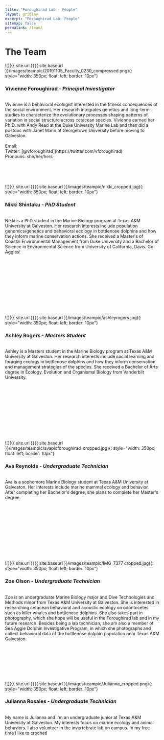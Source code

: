 ```yaml
---
title: "Foroughirad Lab - People"
layout: gridlay
excerpt: "Foroughirad Lab: People"
sitemap: false
permalink: /team/
---
```


# The Team


![]({{ site.url }}{{ site.baseurl }}/images/teampic/20191105_Faculty_0230_compressed.png){: style="width: 350px; float: left; border: 10px"}
### Vivienne Foroughirad - *Principal Investigator*
<br>
Vivienne is a behavioral ecologist interested in the fitness consequences of the social environment. Her research integrates genetics and long-term studies to characterize the evolutionary processes shaping patterns of variation in social structure across cetacean species. Vivienne earned her Ph.D. with Andy Read at the Duke University Marine Lab and then did a postdoc with Janet Mann at Georgetown University before moving to Galveston. <!--[CV](https://www.dropbox.com/s/zzf3civc9w92tvp/NancyCVApril2019.pdf?dl=0)--> 
<br>
<br>
Email: <vforough@tamug.edu> <br>
Twitter: [@vforoughirad](https://twitter.com/vforoughirad) <br>
Pronouns: she/her/hers
<br><br><br><br><br>

![]({{ site.url }}{{ site.baseurl }}/images/teampic/nikki_cropped.jpg){: style="width: 350px; float: left; border: 10px"}
### Nikki Shintaku - *PhD Student*
<br>
Nikki is a PhD student in the Marine Biology program at Texas A&M University at Galveston. Her research interests include population genomics/genetics and behavioral ecology in bottlenose dolphins and how they inform marine conservation actions. She received a Master's of Coastal Environmental Management from Duke University and a Bachelor of Science in Environmental Science from University of California, Davis. Go Aggies!
<br>

<br><br><br><br><br><br><br><br><br><br>

![]({{ site.url }}{{ site.baseurl }}/images/teampic/ashleyrogers.jpg){: style="width: 350px; float: left; border: 10px"}
### Ashley Rogers - *Masters Student*
<br>
Ashley is a Masters student in the Marine Biology program at Texas A&M University at Galveston. Her research interests include social learning and foraging ecology in bottlenose dolphins and how they inform conservation and management strategies of the species. She received a Bachelor of Arts degree in Ecology, Evolution and Organismal Biology from Vanderbilt University.
<br>

<br><br><br><br><br><br><br><br><br><br>

![]({{ site.url }}{{ site.baseurl }}/images/teampic/avapicforoughirad_cropped.jpg){: style="width: 350px; float: left; border: 10px"}
### Ava Reynolds - *Undergraduate Technician*
<br>
Ava is a sophomore Marine Biology student at Texas A&M University at Galveston. Her interests include marine mammal ecology and behavior. After completing her Bachelor's degree, she plans to complete her Master's degree. 
<br>

<br><br><br><br><br><br><br><br><br><br>

![]({{ site.url }}{{ site.baseurl }}/images/teampic/IMG_7377_cropped.jpg){: style="width: 350px; float: left; border: 10px"}
### Zoe Olson - *Undergraduate Technician*
<br>
Zoe is an undergraduate Marine Biology major and Dive Technologies and Methods minor from Texas A&M University at Galveston. She is interested in researching cetacean behavioral and acoustic ecology on odontocetes such as killer whales and bottlenose dolphins. She also takes part in photography, which she hope will be useful in the Foroughirad lab and in my future research. Besides being a lab technician, she am also a member of Sea Aggie Dolphin Investigative Program, in which she photographs and collect behavioral data of the bottlenose dolphin population near Texas A&M Galveston.
<br>

<br><br><br><br><br><br>

![]({{ site.url }}{{ site.baseurl }}/images/teampic/Julianna_cropped.png){: style="width: 350px; float: left; border: 10px"}
### Julianna Rosales - *Undergraduate Technician*
<br>
My name is Julianna and I'm an undergraduate junior at Texas A&M University at Galveston. My interests focus on marine ecology and animal behaviors. I also volunteer in the invertebrate lab on campus. In my free time I like to crochet!
<br>

<br><br><br><br><br>

<!--![]({{ site.url }}{{ site.baseurl }}/images/teampic/summer2023teamsquare.jpeg){: style="width: 350px; float: left; border: 10px"}<br>
### Summer 2023 Field Team
<br>
From left to right- Maya Silver, Vivienne Foroughirad, Janet Reddy, Meaghan Collins, and Vanessa Amezcua 

<br>

<!--![]({{ site.url }}{{ site.baseurl }}/images/teampic/ElizabethFlesch.jpg){: style="width: 350px; float: left; border: 60px"}
### Elizabeth Flesch - *Postdoctoral Scholar (co-advised by Jay Rotella)*

Elizabeth is interested in understanding how external forces influence population genetics across landscapes.  She is using demographic and genomic methods to evaluate the spatial scale of dispersal and gene flow among breeding colonies of Weddell seals found in Antarctica.  This approach will help identify potential drivers of temporal variation in immigration.  Elizabeth earned her Ph.D. at Montana State University, where her dissertation addressed the population genomics of bighorn sheep in the Rocky Mountains.  In her free time, she enjoys rock climbing, gardening, and hiking.

Pronouns: she/her/hers

<br>-->

